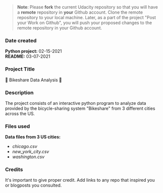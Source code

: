 >**Note**: Please **fork** the current Udacity repository so that you will have a **remote** repository in **your** Github account. Clone the remote repository to your local machine. Later, as a part of the project "Post your Work on Github", you will push your proposed changes to the remote repository in your Github account.

### Date created
**Python project:** 02-15-2021  
**README:** 03-07-2021

### Project Title
:metal: Bikeshare Data Analysis :metal:

### Description
The project consists of an interactive python program to analyze data provided by the bicycle-sharing system "Bikeshare" from 3 different cities across the US.  

### Files used
**Data files from 3 US cities:**
* *chicago.csv*
* *new_york_city.csv*
* *washington.csv*

### Credits
It's important to give proper credit. Add links to any repo that inspired you or blogposts you consulted.

